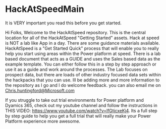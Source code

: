 # HackAtSpeedMain

It is VERY important you read this before you get started.

Hi Folks, Welcome to the HackAtSpeed repository. This is the central location for all of the HackAtSpeed "Getting Started" assets. Hack at speed is NOT a lab like App in a day. There are some guidance materials available. HackAtSpeed is a "Get Started Quick" process that will enable you to really help you start using areas within the Power platform at speed. There is a lab based document that acts as a GUIDE and uses the Sales based data as the example template. You can either follow this in a step by step approach or use it as a guide and work around the processes. The Lab focuses on prospect data, but there are loads of other industry focused data sets within the hackpacks that you can use. Ill be adding more and more information to the repository as I go and I do welcome feedback. you can also email me on Chris.huntingford@Microsoft.com

If you struggle to take out trial environments for Power platform and Dyamics 365, check out my youtube channel and follow the instructions in THIS VIDEO: https://www.youtube.com/watch?v=lfGtjcxeKj4. Its a full step by step guide to help you get a full trial that will really make your Power Platform experience more awesome.
